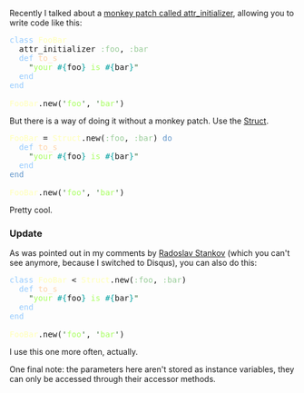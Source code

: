 Recently I talked about a [monkey patch called attr_initializer](/monkey-patch-of-the-month-attr_initializer/), allowing you to write code like this:

<pre class="ir_black"><font face="Monaco, monospace"><font color="#96cbfe">class</font>&nbsp;<font color="#ffffb6">FooBar</font>
&nbsp;&nbsp;attr_initializer <font color="#99cc99">:foo</font>, <font color="#99cc99">:bar</font>
&nbsp;&nbsp;<font color="#96cbfe">def</font>&nbsp;<font color="#ffd2a7">to_s</font>
&nbsp;&nbsp;&nbsp;&nbsp;<font color="#336633">&quot;</font><font color="#a8ff60">your </font><font color="#00a0a0">#{</font>foo<font color="#00a0a0">}</font><font color="#a8ff60">&nbsp;is </font><font color="#00a0a0">#{</font>bar<font color="#00a0a0">}</font><font color="#336633">&quot;</font>
&nbsp;&nbsp;<font color="#96cbfe">end</font>
<font color="#96cbfe">end</font>

<font color="#ffffb6">FooBar</font>.new(<font color="#336633">'</font><font color="#a8ff60">foo</font><font color="#336633">'</font>, <font color="#336633">'</font><font color="#a8ff60">bar</font><font color="#336633">'</font>)</font></pre>


But there is a way of doing it without a monkey patch. Use the [Struct](http://apidock.com/ruby/Struct).

<pre class="ir_black"><font face="Monaco, monospace"><font color="#ffffb6">FooBar</font>&nbsp;= <font color="#ffffb6">Struct</font>.new(<font color="#99cc99">:foo</font>, <font color="#99cc99">:bar</font>) <font color="#6699cc">do</font>
&nbsp;&nbsp;<font color="#96cbfe">def</font>&nbsp;<font color="#ffd2a7">to_s</font>
&nbsp;&nbsp;&nbsp;&nbsp;<font color="#336633">&quot;</font><font color="#a8ff60">your </font><font color="#00a0a0">#{</font>foo<font color="#00a0a0">}</font><font color="#a8ff60">&nbsp;is </font><font color="#00a0a0">#{</font>bar<font color="#00a0a0">}</font><font color="#336633">&quot;</font>
&nbsp;&nbsp;<font color="#96cbfe">end</font>
<font color="#6699cc">end</font>

<font color="#ffffb6">FooBar</font>.new(<font color="#336633">'</font><font color="#a8ff60">foo</font><font color="#336633">'</font>, <font color="#336633">'</font><font color="#a8ff60">bar</font><font color="#336633">'</font>)
</font></pre>

Pretty cool.

<h3>Update</h3>

As was pointed out in my comments by [Radoslav Stankov](http://rstankov.com/) (which you can't see anymore, because I switched to Disqus), you can also do this:

<pre class="ir_black"><font face="Monaco, monospace"><font color="#96cbfe">class</font>&nbsp;<font color="#ffffb6">FooBar</font>&nbsp;&lt; <font color="#ffffb6">Struct</font>.new(<font color="#99cc99">:foo</font>, <font color="#99cc99">:bar</font>)
&nbsp;&nbsp;<font color="#96cbfe">def</font>&nbsp;<font color="#ffd2a7">to_s</font>
&nbsp;&nbsp;&nbsp;&nbsp;<font color="#336633">&quot;</font><font color="#a8ff60">your </font><font color="#00a0a0">#{</font>foo<font color="#00a0a0">}</font><font color="#a8ff60">&nbsp;is </font><font color="#00a0a0">#{</font>bar<font color="#00a0a0">}</font><font color="#336633">&quot;</font>
&nbsp;&nbsp;<font color="#96cbfe">end</font>
<font color="#96cbfe">end</font>

<font color="#ffffb6">FooBar</font>.new(<font color="#336633">'</font><font color="#a8ff60">foo</font><font color="#336633">'</font>, <font color="#336633">'</font><font color="#a8ff60">bar</font><font color="#336633">'</font>)
</font></pre>

I use this one more often, actually.

One final note: the parameters here aren't stored as instance variables, they can only be accessed through their accessor methods.
